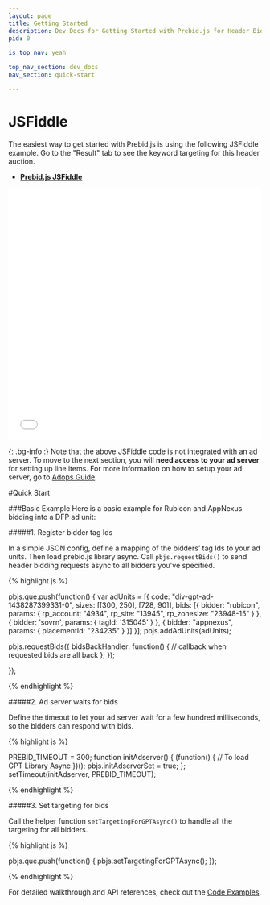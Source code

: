 ```yaml
---
layout: page
title: Getting Started
description: Dev Docs for Getting Started with Prebid.js for Header Bidding
pid: 0

is_top_nav: yeah

top_nav_section: dev_docs
nav_section: quick-start

---
```


<div class="bs-docs-section" markdown="1">

# JSFiddle

The easiest way to get started with Prebid.js is using the following JSFiddle example. Go to the "Result" tab to see the keyword targeting for this header auction.

* **[Prebid.js JSFiddle](http://jsfiddle.net/hqhbLdxn/1/)**

<iframe width="100%" height="500" src="//jsfiddle.net/prebid/hqhbLdxn/8/embedded/html,result" allowfullscreen="allowfullscreen" frameborder="0"></iframe>

<br>

{: .bg-info :}
Note that the above JSFiddle code is not integrated with an ad server. To move to the next section, you will **need access to your ad server** for setting up line items. For more information on how to setup your ad server, go to [Adops Guide](/adops.html).

<!--
<div class="bs-docs-section" markdown="1">

# Explore Live Demo

#### The below ad is auctioned by Prebid.js with DFP as the example ad server:

{% include live_demo.html %}

{: .bg-info :}
Open it in a new tab, **download the HTML source**, and play around with it! We will explain how it works in the next section.

</div>

-->

<div class="bs-docs-section" markdown="1">

#Quick Start

<a name="basic-example">

###Basic Example
Here is a basic example for Rubicon and AppNexus bidding into a DFP ad unit:

#####1. Register bidder tag Ids

In a simple JSON config, define a mapping of the bidders’ tag Ids to your ad units. Then load prebid.js library async. Call `pbjs.requestBids()` to send header bidding requests async to all bidders you've specified.

{% highlight js %}

<script src="prebid.js" async></script>

pbjs.que.push(function() {
  var adUnits = [{
    code: "div-gpt-ad-1438287399331-0",
    sizes: [[300, 250], [728, 90]],
    bids: [{
        bidder: "rubicon",
        params: {
            rp_account: "4934",
            rp_site: "13945",
            rp_zonesize: "23948-15"
        }
    }, {
        bidder: 'sovrn',
        params: { tagId: '315045' }
    }, {
        bidder: "appnexus",
        params: { placementId: "234235" }
    }]
  }];
  pbjs.addAdUnits(adUnits);

  pbjs.requestBids({
    bidsBackHandler: function() {
        // callback when requested bids are all back
    };
  });

});

{% endhighlight %}


#####2. Ad server waits for bids

Define the timeout to let your ad server wait for a few hundred milliseconds, so the bidders can respond with bids.

{% highlight js %}

PREBID_TIMEOUT = 300;
function initAdserver() {
    (function() {
        // To load GPT Library Async
    })();
    pbjs.initAdserverSet = true;
};
setTimeout(initAdserver, PREBID_TIMEOUT);

{% endhighlight %}



#####3. Set targeting for bids

Call the helper function `setTargetingForGPTAsync()` to handle all the targeting for all bidders. 

{% highlight js %}

pbjs.que.push(function() {
  pbjs.setTargetingForGPTAsync();
});

{% endhighlight %}

For detailed walkthrough and API references, check out the [Code Examples](/dev-docs/examples/basic-example.html).

<br>

